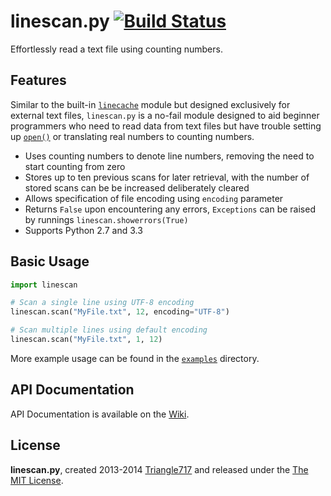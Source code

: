# linescan.py [![Build Status](https://travis-ci.org/le717/linescan.py.png?branch=master)](https://travis-ci.org/le717/linescan.py) #

Effortlessly read a text file using counting numbers.

## Features ##

Similar to the built-in [`linecache`](http://docs.python.org/3/library/linecache.html) module but designed exclusively for external text files, `linescan.py` is a no-fail module designed to aid beginner programmers who need to read data from text files but have trouble setting up [`open()`](http://docs.python.org/3/library/functions.html#open) or translating real numbers to counting numbers.

* Uses counting numbers to denote line numbers, removing the need to start counting from zero
* Stores up to ten previous scans for later retrieval, with the number of stored scans can be be increased deliberately cleared
* Allows specification of file encoding using `encoding` parameter
* Returns `False` upon encountering any errors, `Exceptions` can be raised by runnings `linescan.showerrors(True)`
* Supports Python 2.7 and 3.3

## Basic Usage ##

```python
import linescan

# Scan a single line using UTF-8 encoding
linescan.scan("MyFile.txt", 12, encoding="UTF-8")

# Scan multiple lines using default encoding
linescan.scan("MyFile.txt", 1, 12)
```

More example usage can be found in the [`examples`](/examples) directory.

## API Documentation ##

API Documentation is available on the [Wiki](https://github.com/le717/linescan.py/wiki/).

## License ##

**linescan.py**, created 2013-2014 [Triangle717](http://Triangle717.WordPress.com)
and released under the [The MIT License](http://opensource.org/licenses/MIT).
